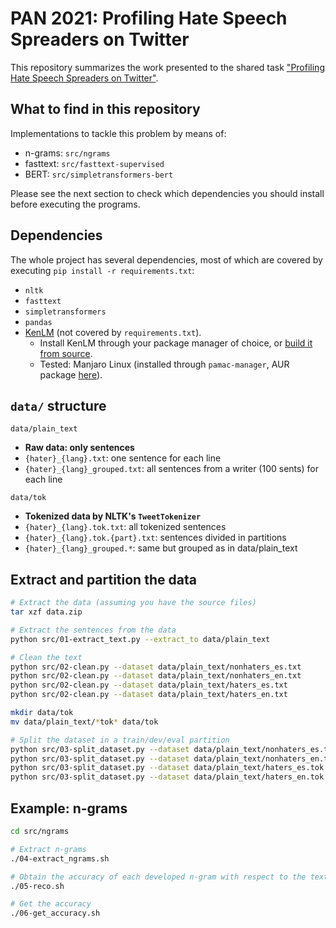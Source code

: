 # PAN 2021: Profiling Hate Speech Spreaders on Twitter

This repository summarizes the work presented to the shared task ["Profiling Hate Speech Spreaders on Twitter"](https://pan.webis.de/clef21/pan21-web/author-profiling.html).

## What to find in this repository

Implementations to tackle this problem by means of:
- n-grams: `src/ngrams`
- fasttext: `src/fasttext-supervised`
- BERT: `src/simpletransformers-bert`

Please see the next section to check which dependencies you should install before executing the programs.

## Dependencies

The whole project has several dependencies, most of which are covered by executing `pip install -r requirements.txt`:
- `nltk`
- `fasttext`
- `simpletransformers`
- `pandas`
- [KenLM](https://kheafield.com/code/kenlm/) (not covered by `requirements.txt`).
  - Install KenLM through your package manager of choice, or [build it from source](https://medium.com/tekraze/install-kenlm-binaries-on-ubuntu-language-model-inference-tool-33507000f33).
  - Tested: Manjaro Linux (installed through `pamac-manager`, AUR package [here](https://aur.archlinux.org/packages/kenlm/)).

## `data/` structure

`data/plain_text`
- **Raw data: only sentences**
- `{hater}_{lang}.txt`: one sentence for each line
- `{hater}_{lang}_grouped.txt`: all sentences from a writer (100 sents) for each line

`data/tok`
- **Tokenized data by NLTK's `TweetTokenizer`**
- `{hater}_{lang}.tok.txt`: all tokenized sentences
- `{hater}_{lang}.tok.{part}.txt`: sentences divided in partitions
- `{hater}_{lang}_grouped.*`: same but grouped as in data/plain_text

## Extract and partition the data
```bash
# Extract the data (assuming you have the source files)
tar xzf data.zip

# Extract the sentences from the data
python src/01-extract_text.py --extract_to data/plain_text

# Clean the text
python src/02-clean.py --dataset data/plain_text/nonhaters_es.txt
python src/02-clean.py --dataset data/plain_text/nonhaters_en.txt
python src/02-clean.py --dataset data/plain_text/haters_es.txt
python src/02-clean.py --dataset data/plain_text/haters_en.txt

mkdir data/tok
mv data/plain_text/*tok* data/tok

# Split the dataset in a train/dev/eval partition
python src/03-split_dataset.py --dataset data/plain_text/nonhaters_es.tok.txt
python src/03-split_dataset.py --dataset data/plain_text/nonhaters_en.tok.txt
python src/03-split_dataset.py --dataset data/plain_text/haters_es.tok.txt
python src/03-split_dataset.py --dataset data/plain_text/haters_en.tok.txt
```

## Example: n-grams
```bash
cd src/ngrams

# Extract n-grams
./04-extract_ngrams.sh

# Obtain the accuracy of each developed n-gram with respect to the text
./05-reco.sh

# Get the accuracy
./06-get_accuracy.sh
```
